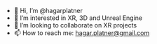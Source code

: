 - 👋 Hi, I’m @hagarplatner
- 👀 I’m interested in XR, 3D and Unreal Engine
- 💞️ I’m looking to collaborate on XR projects
- 📫 How to reach me: hagar.platner@gmail.com

<!---
hagarplatner/hagarplatner is a ✨ special ✨ repository because its `README.md` (this file) appears on your GitHub profile.
You can click the Preview link to take a look at your changes.
--->
